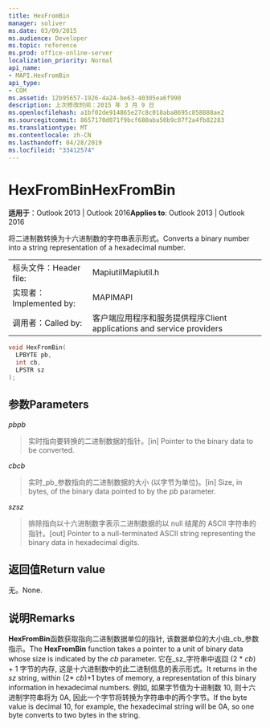 ```yaml
---
title: HexFromBin
manager: soliver
ms.date: 03/09/2015
ms.audience: Developer
ms.topic: reference
ms.prod: office-online-server
localization_priority: Normal
api_name:
- MAPI.HexFromBin
api_type:
- COM
ms.assetid: 12b95657-1926-4a24-be63-40305ea6f990
description: 上次修改时间：2015 年 3 月 9 日
ms.openlocfilehash: a1bf02de914865e27c8c018aba8695c858888ae2
ms.sourcegitcommit: 8657170d071f9bcf680aba50b9c07f2a4fb82283
ms.translationtype: MT
ms.contentlocale: zh-CN
ms.lasthandoff: 04/28/2019
ms.locfileid: "33412574"
---
```

# <a name="hexfrombin"></a><span data-ttu-id="3cc75-103">HexFromBin</span><span class="sxs-lookup"><span data-stu-id="3cc75-103">HexFromBin</span></span>

  
  
<span data-ttu-id="3cc75-104">**适用于**：Outlook 2013 | Outlook 2016</span><span class="sxs-lookup"><span data-stu-id="3cc75-104">**Applies to**: Outlook 2013 | Outlook 2016</span></span> 
  
<span data-ttu-id="3cc75-105">将二进制数转换为十六进制数的字符串表示形式。</span><span class="sxs-lookup"><span data-stu-id="3cc75-105">Converts a binary number into a string representation of a hexadecimal number.</span></span> 
  
|||
|:-----|:-----|
|<span data-ttu-id="3cc75-106">标头文件：</span><span class="sxs-lookup"><span data-stu-id="3cc75-106">Header file:</span></span>  <br/> |<span data-ttu-id="3cc75-107">Mapiutil</span><span class="sxs-lookup"><span data-stu-id="3cc75-107">Mapiutil.h</span></span>  <br/> |
|<span data-ttu-id="3cc75-108">实现者：</span><span class="sxs-lookup"><span data-stu-id="3cc75-108">Implemented by:</span></span>  <br/> |<span data-ttu-id="3cc75-109">MAPI</span><span class="sxs-lookup"><span data-stu-id="3cc75-109">MAPI</span></span>  <br/> |
|<span data-ttu-id="3cc75-110">调用者：</span><span class="sxs-lookup"><span data-stu-id="3cc75-110">Called by:</span></span>  <br/> |<span data-ttu-id="3cc75-111">客户端应用程序和服务提供程序</span><span class="sxs-lookup"><span data-stu-id="3cc75-111">Client applications and service providers</span></span>  <br/> |
   
```cpp
void HexFromBin(
  LPBYTE pb,
  int cb,
  LPSTR sz
);
```

## <a name="parameters"></a><span data-ttu-id="3cc75-112">参数</span><span class="sxs-lookup"><span data-stu-id="3cc75-112">Parameters</span></span>

 <span data-ttu-id="3cc75-113">_pb_</span><span class="sxs-lookup"><span data-stu-id="3cc75-113">_pb_</span></span>
  
> <span data-ttu-id="3cc75-114">实时指向要转换的二进制数据的指针。</span><span class="sxs-lookup"><span data-stu-id="3cc75-114">[in] Pointer to the binary data to be converted.</span></span> 
    
 <span data-ttu-id="3cc75-115">_cb_</span><span class="sxs-lookup"><span data-stu-id="3cc75-115">_cb_</span></span>
  
> <span data-ttu-id="3cc75-116">实时_pb_参数指向的二进制数据的大小 (以字节为单位)。</span><span class="sxs-lookup"><span data-stu-id="3cc75-116">[in] Size, in bytes, of the binary data pointed to by the  _pb_ parameter.</span></span> 
    
 <span data-ttu-id="3cc75-117">_sz_</span><span class="sxs-lookup"><span data-stu-id="3cc75-117">_sz_</span></span>
  
> <span data-ttu-id="3cc75-118">排除指向以十六进制数字表示二进制数据的以 null 结尾的 ASCII 字符串的指针。</span><span class="sxs-lookup"><span data-stu-id="3cc75-118">[out] Pointer to a null-terminated ASCII string representing the binary data in hexadecimal digits.</span></span>
    
## <a name="return-value"></a><span data-ttu-id="3cc75-119">返回值</span><span class="sxs-lookup"><span data-stu-id="3cc75-119">Return value</span></span>

<span data-ttu-id="3cc75-120">无。</span><span class="sxs-lookup"><span data-stu-id="3cc75-120">None.</span></span>
  
## <a name="remarks"></a><span data-ttu-id="3cc75-121">说明</span><span class="sxs-lookup"><span data-stu-id="3cc75-121">Remarks</span></span>

<span data-ttu-id="3cc75-122">**HexFromBin**函数获取指向二进制数据单位的指针, 该数据单位的大小由_cb_参数指示。</span><span class="sxs-lookup"><span data-stu-id="3cc75-122">The **HexFromBin** function takes a pointer to a unit of binary data whose size is indicated by the  _cb_ parameter.</span></span> <span data-ttu-id="3cc75-123">它在_sz_字符串中返回 (2 \* _cb_) + 1 字节的内存, 这是十六进制数中的此二进制信息的表示形式。</span><span class="sxs-lookup"><span data-stu-id="3cc75-123">It returns in the  _sz_ string, within (2\*  _cb_)+1 bytes of memory, a representation of this binary information in hexadecimal numbers.</span></span> <span data-ttu-id="3cc75-124">例如, 如果字节值为十进制数 10, 则十六进制字符串将为 0A, 因此一个字节将转换为字符串中的两个字节。</span><span class="sxs-lookup"><span data-stu-id="3cc75-124">If the byte value is decimal 10, for example, the hexadecimal string will be 0A, so one byte converts to two bytes in the string.</span></span> 
  

